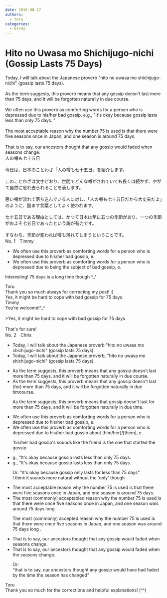 ```yaml
---
date: 2016-08-17
authors:
  - toru
categories:
  - Essay
---
```


<h1 id="subject_show">Hito no Uwasa mo Shichijugo-nichi (Gossip Lasts 75 Days)</h1>
<div class="date" hidden>Aug 17, 2016 02:56</div>
<div id="post"><div id="body_show_ori">
Today, I will talk about the Japanese proverb "hito no uwasa mo shichijugo-nichi" (gossip lasts 75 days).<br/><br/>As the term suggests, this proverb means that any gossip doesn't last more than 75 days, and it will be forgotten naturally in due course.<br/><br/>We often use this proverb as comforting words for a person who is depressed due to his/her bad gossip, e.g., "It's okay because gossip lasts less than only 75 days. "<br/><br/>The most acceptable reason why the number 75 is used is that there were five seasons once in Japan, and one season is around 75 days.<br/><br/>That is to say, our ancestors thought that any gossip would faded when seasons change.
</div></div>

<!-- more -->

<div id="post_ja"><div id="body_show_mo">
人の噂も七十五日<br/><br/>今日は、日本のことわざ「人の噂も七十五日」を紹介します。<br/><br/>このことわざは文字どおり、世間でどんな噂がされていても長くは続かず、やがて自然に忘れ去られることを表します。<br/><br/>悪い噂が流れて落ち込んでいる人に対し、「人の噂も七十五日だから大丈夫だよ」のように、励ます言葉としてよく使われます。<br/><br/>七十五日である理由としては、かつて日本は年に五つの季節があり、一つの季節がおよそ七五日であったという説が有力です。<br/><br/>すなわち、季節が変われば噂も薄れてしまうということです。
</div></div>
<div id="block"><div class="first_name"> No. 1　<span class="just_name">Timmy</span></div><div id="block2">
<ul class="correction_field">
<li class="incorrect">We often use this proverb as comforting words for a person who is depressed due to his/her bad gossip, e.</li>
<li class="corrected correct">
We often use this proverb as comforting words for a person who is depressed due to <span class="f_blue">being the subject of</span> bad gossip, e.
</li>
</ul>
<p class="comment_small">
 Interesting! 75 days is a long time though ^_^
</p>

</div><div class="name"><span class="just_name">Toru</span><br>
Thank you so much always for correcting my post! :)<br/>Yes, it might be hard to cope with bad gossip for 75 days.
</div>
<div class="name"><span class="just_name">Timmy</span><br>
You're welcome!^_^<br/><br/>&gt;Yes, it might be hard to cope with bad gossip for 75 days.<br/><br/>That's for sure!
</div>
</div>
<div id="block"><div class="first_name"> No. 2　<span class="just_name">Chris</span></div><div id="block2">
<ul class="correction_field">
<li class="incorrect">Today, I will talk about the Japanese proverb "hito no uwasa mo shichijugo-nichi" (gossip lasts 75 days).</li>
<li class="corrected correct">
Today, I will talk about the Japanese proverb<span class="f_red">,</span> "hito no uwasa mo shichijugo-nichi" (gossip lasts 75 days).
</li>
</ul>
<ul class="correction_field">
<li class="incorrect">As the term suggests, this proverb means that any gossip doesn't last more than 75 days, and it will be forgotten naturally in due course.</li>
<li class="corrected correct">
As the term suggests, this proverb means that <span class="f_gray"><span class="sline">any </span></span>gossip doesn't last <span class="f_red">(for) </span>more than 75 days, and it will be forgotten naturally in due <span class="f_red">tim</span><span class="f_gray"><span class="sline">cours</span></span>e.
<p class="correction_comment">As the term suggests, this proverb means that gossip doesn't last for more than 75 days, and it will be forgotten naturally in due time.</p>
</li>
</ul>
<ul class="correction_field">
<li class="incorrect">We often use this proverb as comforting words for a person who is depressed due to his/her bad gossip, e.</li>
<li class="corrected correct">
We often use this proverb as comforting words for a person who is depressed due to <span class="f_gray"><span class="sline">his/her </span></span>bad gossip<span class="f_red"> about [him/her]/[them]</span>, e.
<p class="correction_comment">'his/her bad gossip's sounds like the friend is the one that started the gossip</p>
</li>
</ul>
<ul class="correction_field">
<li class="incorrect">g., "It's okay because gossip lasts less than only 75 days.</li>
<li class="corrected correct">
g., "It's okay because gossip lasts less than <span class="f_gray"><span class="sline">only </span></span>75 days.
<p class="correction_comment">Or: "it's okay because gossip only lasts for less than 75 days"<br/>I think it sounds more natural without the 'only' though</p>
</li>
</ul>
<ul class="correction_field">
<li class="incorrect">The most acceptable reason why the number 75 is used is that there were five seasons once in Japan, and one season is around 75 days.</li>
<li class="corrected correct">
The most <span class="f_red">(commonly) </span>accept<span class="f_gray"><span class="sline">abl</span></span>e<span class="f_red">d</span> reason why the number 75 is used is that there were <span class="f_red">once </span>five seasons <span class="f_gray"><span class="sline">once </span></span>in Japan, and one season <span class="f_red">wa</span><span class="f_gray"><span class="sline">i</span></span>s around 75 days<span class="f_red"> long</span>.
<p class="correction_comment">The most (commonly) accepted reason why the number 75 is used is that there were once five seasons in Japan, and one season was around 75 days long .</p>
</li>
</ul>
<ul class="correction_field">
<li class="incorrect">That is to say, our ancestors thought that any gossip would faded when seasons change.</li>
<li class="corrected correct">
That is to say, our ancestors thought that any gossip would fade<span class="f_gray"><span class="sline">d</span></span> when <span class="f_red">the </span>seasons change.
<p class="correction_comment">Or:<br/>"that is to say, our ancestors thought any gossip would have had faded by the time the season has changed"</p>
</li>
</ul>
</div><div class="name"><span class="just_name">Toru</span><br>
Thank you so much for the corrections and helpful explanations! (^^)
</div>
</div>
